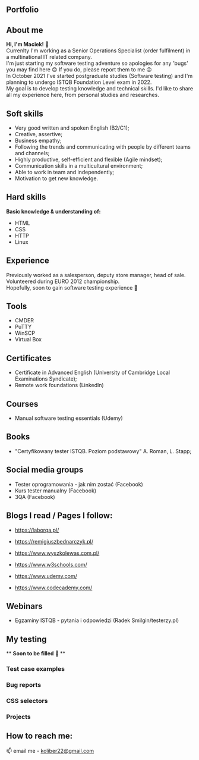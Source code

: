 ## Portfolio
## About me
**Hi, I'm Maciek!** 👋 <br>
Currenlty I'm working as a Senior Operations Specialist (order fulfilment) in a multinational IT related company. <br>
I'm just starting my software testing adventure so apologies for any 'bugs' you may find here 😊 If you do, please report them to me 😉 <br>
In October 2021 I've started postgraduate studies (Software testing) and I'm planning to undergo ISTQB Foundation Level exam in 2022. <br>
My goal is to develop testing knowledge and technical skills. I'd like to share all my experience here, from personal studies and researches.

## Soft skills
- Very good written and spoken English (B2/C1);
- Creative, assertive;
- Business empathy;
- Following the trends and communicating with people by different teams and channels;
- Highly productive, self-efficient and flexible (Agile mindset);
- Communication skills in a multicultural environment;
- Able to work in team and independently;
- Motivation to get new knowledge.

## Hard skills
**Basic knowledge & understanding of:**
   - HTML
   - CSS
   - HTTP
   - Linux 
  
## Experience
Previously worked as a salesperson, deputy store manager, head of sale. <br>
Volunteered during EURO 2012 championship. <br>
Hopefully, soon to gain software testing experience 🤞

## Tools
- CMDER
- PuTTY
- WinSCP
- Virtual Box

## Certificates
- Certificate in Advanced English (University of Cambridge Local Examinations Syndicate);
- Remote work foundations (LinkedIn)

## Courses
- Manual software testing essentials (Udemy)

## Books
- "Certyfikowany tester ISTQB. Poziom podstawowy" A. Roman, L. Stapp;

## Social media groups
- Tester oprogramowania - jak nim zostać (Facebook)
- Kurs tester manualny (Facebook)
- 3QA (Facebook)

## Blogs I read / Pages I follow:
- https://laborqa.pl/
- https://remigiuszbednarczyk.pl/
- https://www.wyszkolewas.com.pl/

- https://www.w3schools.com/
- https://www.udemy.com/
- https://www.codecademy.com/

## Webinars
- Egzaminy ISTQB - pytania i odpowiedzi (Radek Smilgin/testerzy.pl)

## My testing
  **  **Soon to be filled** 🙂  **
### Test case examples
### Bug reports
### CSS selectors
### Projects
##

## How to reach me: <br>
📫 email me - koliber22@gmail.com


<!--
**koliber22/koliber22** is a ✨ _special_ ✨ repository because its `README.md` (this file) appears on your GitHub profile.

Here are some ideas to get you started:

- 🔭 I’m currently working on ...
- 🌱 I’m currently learning ...
- 👯 I’m looking to collaborate on ...
- 🤔 I’m looking for help with ...
- 💬 Ask me about ...
- 📫 How to reach me: ...
- 😄 Pronouns: ...
- ⚡ Fun fact: ...
-->
